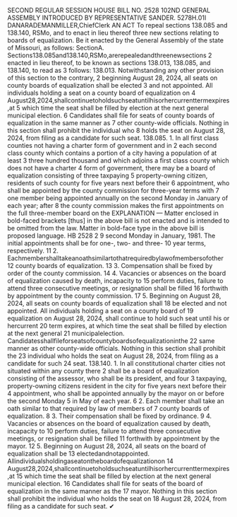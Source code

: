 SECOND REGULAR SESSION
HOUSE BILL NO. 2528
102ND GENERAL ASSEMBLY
INTRODUCED BY REPRESENTATIVE SANDER.
5278H.01I DANARADEMANMILLER,ChiefClerk
AN ACT
To repeal sections 138.085 and 138.140, RSMo, and to enact in lieu thereof three new
sections relating to boards of equalization.
Be it enacted by the General Assembly of the state of Missouri, as follows:
SectionA. Sections138.085and138.140,RSMo,arerepealedandthreenewsections
2 enacted in lieu thereof, to be known as sections 138.013, 138.085, and 138.140, to read as
3 follows:
138.013. Notwithstanding any other provision of this section to the contrary,
2 beginning August 28, 2024, all seats on county boards of equalization shall be elected
3 and not appointed. All individuals holding a seat on a county board of equalization on
4 August28,2024,shallcontinuetoholdsuchseatuntilhisorhercurrenttermexpires,at
5 which time the seat shall be filled by election at the next general municipal election.
6 Candidates shall file for seats of county boards of equalization in the same manner as
7 other county-wide officials. Nothing in this section shall prohibit the individual who
8 holds the seat on August 28, 2024, from filing as a candidate for such seat.
138.085. 1. In all first class counties not having a charter form of government and in
2 each second class county which contains a portion of a city having a population of at least
3 three hundred thousand and which adjoins a first class county which does not have a charter
4 form of government, there may be a board of equalization consisting of three taxpaying
5 property-owning citizen, residents of such county for five years next before their
6 appointment, who shall be appointed by the county commission for three-year terms with
7 one member being appointed annually on the second Monday in January of each year; after
8 the county commission makes the first appointments on the full three-member board on the
EXPLANATION — Matter enclosed in bold-faced brackets [thus] in the above bill is not enacted and is
intended to be omitted from the law. Matter in bold-face type in the above bill is proposed language.
HB 2528 2
9 second Monday in January, 1981. The initial appointments shall be for one-, two- and three-
10 year terms, respectively.
11 2. Eachmembershalltakeanoathsimilartothatrequiredbylawofmembersofother
12 county boards of equalization.
13 3. Compensation shall be fixed by order of the county commission.
14 4. Vacancies or absences on the board of equalization caused by death, incapacity to
15 perform duties, failure to attend three consecutive meetings, or resignation shall be filled
16 forthwith by appointment by the county commission.
17 5. Beginning on August 28, 2024, all seats on county boards of equalization shall
18 be elected and not appointed. All individuals holding a seat on a county board of
19 equalization on August 28, 2024, shall continue to hold such seat until his or hercurrent
20 term expires, at which time the seat shall be filled by election at the next general
21 municipalelection. Candidatesshallfileforseatsofcountyboardsofequalizationinthe
22 same manner as other county-wide officials. Nothing in this section shall prohibit the
23 individual who holds the seat on August 28, 2024, from filing as a candidate for such
24 seat.
138.140. 1. In all constitutional charter cities not situated within any county there
2 shall be a board of equalization consisting of the assessor, who shall be its president, and four
3 taxpaying, property-owning citizens resident in the city for five years next before their
4 appointment, who shall be appointed annually by the mayor on or before the second Monday
5 in May of each year.
6 2. Each member shall take an oath similar to that required by law of members of
7 county boards of equalization.
8 3. Their compensation shall be fixed by ordinance.
9 4. Vacancies or absences on the board of equalization caused by death, incapacity to
10 perform duties, failure to attend three consecutive meetings, or resignation shall be filled
11 forthwith by appointment by the mayor.
12 5. Beginning on August 28, 2024, all seats on the board of equalization shall be
13 electedandnotappointed. Allindividualsholdingaseatontheboardofequalizationon
14 August28,2024,shallcontinuetoholdsuchseatuntilhisorhercurrenttermexpires,at
15 which time the seat shall be filled by election at the next general municipal election.
16 Candidates shall file for seats of the board of equalization in the same manner as the
17 mayor. Nothing in this section shall prohibit the individual who holds the seat on
18 August 28, 2024, from filing as a candidate for such seat.
✔
